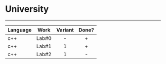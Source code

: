 # University
***
| Language        | Work  | Variant  | Done? |
| ------------- |:-------------:| :-----:| :----------:|
| c++      | Lab#0 | - | + |
| c++      | Lab#1 | 1 | + |
| c++      | Lab#2 | 1 | - |
